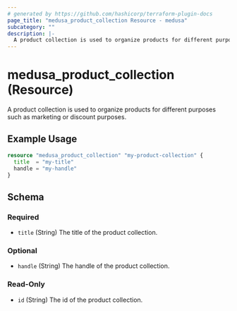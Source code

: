 ```yaml
---
# generated by https://github.com/hashicorp/terraform-plugin-docs
page_title: "medusa_product_collection Resource - medusa"
subcategory: ""
description: |-
  A product collection is used to organize products for different purposes such as marketing or discount purposes.
---
```


# medusa_product_collection (Resource)

A product collection is used to organize products for different purposes such as marketing or discount purposes.

## Example Usage

```terraform
resource "medusa_product_collection" "my-product-collection" {
  title  = "my-title"
  handle = "my-handle"
}
```

<!-- schema generated by tfplugindocs -->
## Schema

### Required

- `title` (String) The title of the product collection.

### Optional

- `handle` (String) The handle of the product collection.

### Read-Only

- `id` (String) The id of the product collection.
